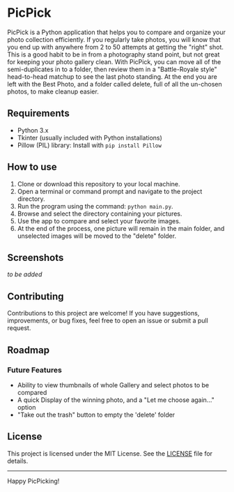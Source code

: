 # PicPick

PicPick is a Python application that helps you to compare and organize your photo collection efficiently.  If you regularly take photos, you will know that you end up with anywhere from 2 to 50 attempts at getting the "right" shot.  This is a good habit to be in from a photography stand point, but not great for keeping your photo gallery clean.  With PicPick, you can move all of the semi-duplicates in to a folder, then review them in a "Battle-Royale style" head-to-head matchup to see the last photo standing.  At the end you are left with the Best Photo, and a folder called delete, full of all the un-chosen photos, to make cleanup easier.

## Requirements

- Python 3.x
- Tkinter (usually included with Python installations)
- Pillow (PIL) library: Install with `pip install Pillow`

## How to use

1. Clone or download this repository to your local machine.
2. Open a terminal or command prompt and navigate to the project directory.
3. Run the program using the command: `python main.py`.
4. Browse and select the directory containing your pictures.
5. Use the app to compare and select your favorite images.
6. At the end of the process, one picture will remain in the main folder, and unselected images will be moved to the "delete" folder.

## Screenshots

_to be added_

## Contributing

Contributions to this project are welcome! If you have suggestions, improvements, or bug fixes, feel free to open an issue or submit a pull request.

## Roadmap

### Future Features

- Ability to view thumbnails of whole Gallery and select photos to be compared
- A quick Display of the winning photo, and a "Let me choose again..." option
- "Take out the trash" button to empty the 'delete' folder

## License

This project is licensed under the MIT License. See the [LICENSE](LICENSE) file for details.

---

Happy PicPicking!
